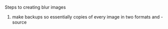 Steps to creating blur images
1. make backups so essentially copies of every image in two formats <PATH><EXT> and <PATH>-source<EXT>